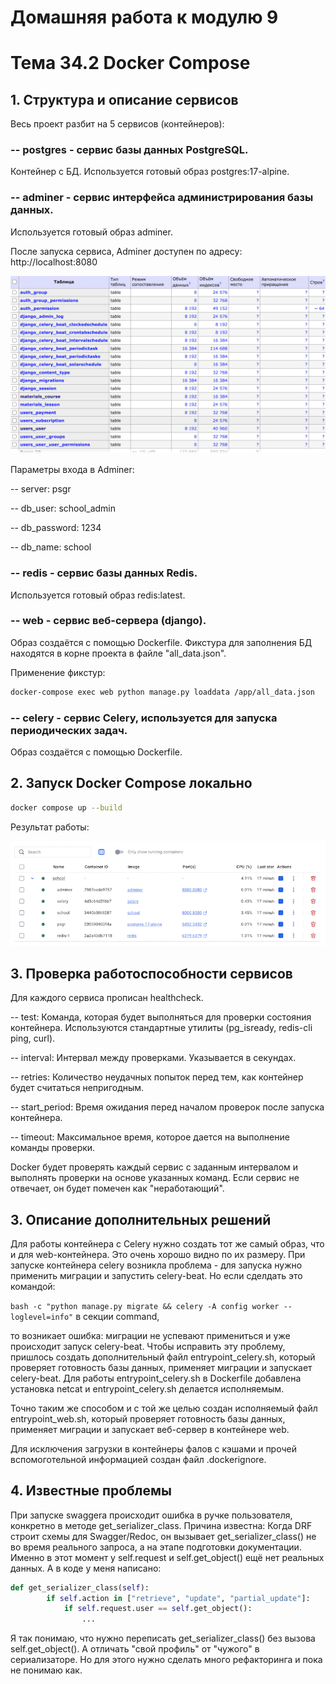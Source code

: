 # Домашняя работа к модулю 9

# Тема 34.2 Docker Compose

## 1. Структура и описание сервисов

Весь проект разбит на 5 сервисов (контейнеров):

### -- postgres - сервис базы данных PostgreSQL.

Контейнер с БД. Используется готовый образ postgres:17-alpine.

### -- adminer - сервис интерфейса администрирования базы данных.

Используется готовый образ adminer.

После запуска сервиса, Adminer доступен по адресу: http://localhost:8080

![adminer](./media/readme_pic/adminer.png)

Параметры входа в Adminer:

-- server: psgr

-- db_user: school_admin

-- db_password: 1234

-- db_name: school

### -- redis - сервис базы данных Redis.

Используется готовый образ redis:latest.

### -- web - сервис веб-сервера (django).

Образ создаётся с помощью Dockerfile. Фикстура для заполнения БД находятся в корне проекта в файле "all_data.json".

Применение фикстур:

```bash
docker-compose exec web python manage.py loaddata /app/all_data.json
```

### -- celery - сервис Celery, используется для запуска периодических задач.

Образ создаётся с помощью Dockerfile.


## 2. Запуск Docker Compose локально

```bash
docker compose up --build
```

Результат работы:

![containers](./media/readme_pic/containers.png)


## 3. Проверка работоспособности сервисов

Для каждого сервиса прописан healthcheck.

-- test: Команда, которая будет выполняться для проверки состояния контейнера. Используются стандартные утилиты (pg_isready, redis-cli ping, curl).

-- interval: Интервал между проверками. Указывается в секундах.

-- retries: Количество неудачных попыток перед тем, как контейнер будет считаться непригодным.

-- start_period: Время ожидания перед началом проверок после запуска контейнера.

-- timeout: Максимальное время, которое дается на выполнение команды проверки.

Docker будет проверять каждый сервис с заданным интервалом и выполнять проверки на основе указанных команд. Если сервис не отвечает, он будет помечен как "неработающий".

## 3. Описание дополнительных решений

Для работы контейнера с Celery нужно создать тот же самый образ, что и для web-контейнера. Это очень хорошо видно по их размеру. При запуске контейнера celery возникла проблема - для запуска нужно применить миграции и запустить celery-beat. Но если сделдать это командой:

```bash -c "python manage.py migrate && celery -A config worker --loglevel=info"``` в секции command,

то возникает ошибка: миграции не успевают примениться и уже происходит запуск celery-beat. Чтобы исправить эту проблему, пришлось создать дополнительный файл entrypoint_celery.sh, который проверяет готовность базы данных, применяет миграции и запускает celery-beat. Для работы entrypoint_celery.sh в Dockerfile добавлена установка netcat и 
entrypoint_celery.sh делается исполняемым. 

Точно таким же способом и с той же целью создан исполняемый файл entrypoint_web.sh, который проверяет готовность базы данных, применяет миграции и запускает веб-сервер в контейнере web.

Для исключения загрузки в контейнеры фалов с кэшами и прочей вспомоготельной информацией создан файл .dockerignore.


## 4. Известные проблемы

При запуске swaggera происходит ошибка в ручке пользователя, конкретно в методе get_serializer_class. Причина известна: 
Когда DRF строит схемы для Swagger/Redoc, он вызывает get_serializer_class() не во время реального запроса, а на этапе подготовки документации. Именно в этот момент у self.request и self.get_object() ещё нет реальных данных. А в коде у меня написано:

```python
def get_serializer_class(self):
        if self.action in ["retrieve", "update", "partial_update"]:
            if self.request.user == self.get_object():
                ...
```
Я так понимаю, что нужно переписать get_serializer_class() без вызова self.get_object(). А отличать "свой профиль" от "чужого" в сериализаторе. Но для этого нужно сделать много рефакторинга и пока не понимаю как.
